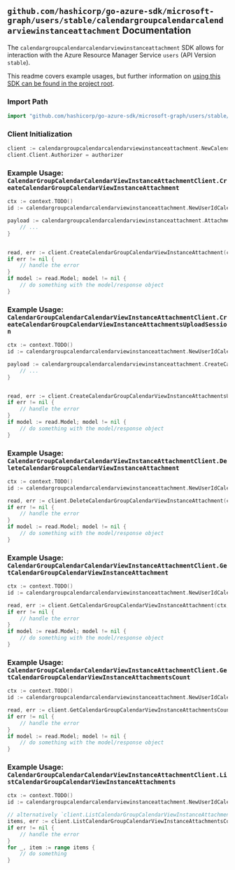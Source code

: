 
## `github.com/hashicorp/go-azure-sdk/microsoft-graph/users/stable/calendargroupcalendarcalendarviewinstanceattachment` Documentation

The `calendargroupcalendarcalendarviewinstanceattachment` SDK allows for interaction with the Azure Resource Manager Service `users` (API Version `stable`).

This readme covers example usages, but further information on [using this SDK can be found in the project root](https://github.com/hashicorp/go-azure-sdk/tree/main/docs).

### Import Path

```go
import "github.com/hashicorp/go-azure-sdk/microsoft-graph/users/stable/calendargroupcalendarcalendarviewinstanceattachment"
```


### Client Initialization

```go
client := calendargroupcalendarcalendarviewinstanceattachment.NewCalendarGroupCalendarCalendarViewInstanceAttachmentClientWithBaseURI("https://management.azure.com")
client.Client.Authorizer = authorizer
```


### Example Usage: `CalendarGroupCalendarCalendarViewInstanceAttachmentClient.CreateCalendarGroupCalendarViewInstanceAttachment`

```go
ctx := context.TODO()
id := calendargroupcalendarcalendarviewinstanceattachment.NewUserIdCalendarGroupIdCalendarIdCalendarViewIdInstanceID("userIdValue", "calendarGroupIdValue", "calendarIdValue", "eventIdValue", "eventId1Value")

payload := calendargroupcalendarcalendarviewinstanceattachment.Attachment{
	// ...
}


read, err := client.CreateCalendarGroupCalendarViewInstanceAttachment(ctx, id, payload)
if err != nil {
	// handle the error
}
if model := read.Model; model != nil {
	// do something with the model/response object
}
```


### Example Usage: `CalendarGroupCalendarCalendarViewInstanceAttachmentClient.CreateCalendarGroupCalendarViewInstanceAttachmentsUploadSession`

```go
ctx := context.TODO()
id := calendargroupcalendarcalendarviewinstanceattachment.NewUserIdCalendarGroupIdCalendarIdCalendarViewIdInstanceID("userIdValue", "calendarGroupIdValue", "calendarIdValue", "eventIdValue", "eventId1Value")

payload := calendargroupcalendarcalendarviewinstanceattachment.CreateCalendarGroupCalendarViewInstanceAttachmentsUploadSessionRequest{
	// ...
}


read, err := client.CreateCalendarGroupCalendarViewInstanceAttachmentsUploadSession(ctx, id, payload)
if err != nil {
	// handle the error
}
if model := read.Model; model != nil {
	// do something with the model/response object
}
```


### Example Usage: `CalendarGroupCalendarCalendarViewInstanceAttachmentClient.DeleteCalendarGroupCalendarViewInstanceAttachment`

```go
ctx := context.TODO()
id := calendargroupcalendarcalendarviewinstanceattachment.NewUserIdCalendarGroupIdCalendarIdCalendarViewIdInstanceIdAttachmentID("userIdValue", "calendarGroupIdValue", "calendarIdValue", "eventIdValue", "eventId1Value", "attachmentIdValue")

read, err := client.DeleteCalendarGroupCalendarViewInstanceAttachment(ctx, id, calendargroupcalendarcalendarviewinstanceattachment.DefaultDeleteCalendarGroupCalendarViewInstanceAttachmentOperationOptions())
if err != nil {
	// handle the error
}
if model := read.Model; model != nil {
	// do something with the model/response object
}
```


### Example Usage: `CalendarGroupCalendarCalendarViewInstanceAttachmentClient.GetCalendarGroupCalendarViewInstanceAttachment`

```go
ctx := context.TODO()
id := calendargroupcalendarcalendarviewinstanceattachment.NewUserIdCalendarGroupIdCalendarIdCalendarViewIdInstanceIdAttachmentID("userIdValue", "calendarGroupIdValue", "calendarIdValue", "eventIdValue", "eventId1Value", "attachmentIdValue")

read, err := client.GetCalendarGroupCalendarViewInstanceAttachment(ctx, id, calendargroupcalendarcalendarviewinstanceattachment.DefaultGetCalendarGroupCalendarViewInstanceAttachmentOperationOptions())
if err != nil {
	// handle the error
}
if model := read.Model; model != nil {
	// do something with the model/response object
}
```


### Example Usage: `CalendarGroupCalendarCalendarViewInstanceAttachmentClient.GetCalendarGroupCalendarViewInstanceAttachmentsCount`

```go
ctx := context.TODO()
id := calendargroupcalendarcalendarviewinstanceattachment.NewUserIdCalendarGroupIdCalendarIdCalendarViewIdInstanceID("userIdValue", "calendarGroupIdValue", "calendarIdValue", "eventIdValue", "eventId1Value")

read, err := client.GetCalendarGroupCalendarViewInstanceAttachmentsCount(ctx, id, calendargroupcalendarcalendarviewinstanceattachment.DefaultGetCalendarGroupCalendarViewInstanceAttachmentsCountOperationOptions())
if err != nil {
	// handle the error
}
if model := read.Model; model != nil {
	// do something with the model/response object
}
```


### Example Usage: `CalendarGroupCalendarCalendarViewInstanceAttachmentClient.ListCalendarGroupCalendarViewInstanceAttachments`

```go
ctx := context.TODO()
id := calendargroupcalendarcalendarviewinstanceattachment.NewUserIdCalendarGroupIdCalendarIdCalendarViewIdInstanceID("userIdValue", "calendarGroupIdValue", "calendarIdValue", "eventIdValue", "eventId1Value")

// alternatively `client.ListCalendarGroupCalendarViewInstanceAttachments(ctx, id, calendargroupcalendarcalendarviewinstanceattachment.DefaultListCalendarGroupCalendarViewInstanceAttachmentsOperationOptions())` can be used to do batched pagination
items, err := client.ListCalendarGroupCalendarViewInstanceAttachmentsComplete(ctx, id, calendargroupcalendarcalendarviewinstanceattachment.DefaultListCalendarGroupCalendarViewInstanceAttachmentsOperationOptions())
if err != nil {
	// handle the error
}
for _, item := range items {
	// do something
}
```

